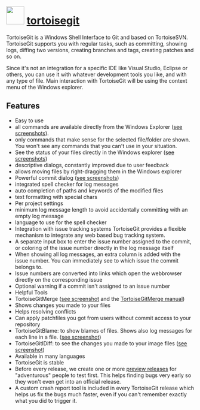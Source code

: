 ﻿# <img src="https://cdn.rawgit.com/chocolatey/chocolatey-coreteampackages/25a40985eb12778b130d754058887895f8b1bc40/icons/tortoisegit.png" width="48" height="48"/> [tortoisegit](https://chocolatey.org/packages/tortoisegit)


TortoiseGit is a Windows Shell Interface to Git and based on TortoiseSVN.
TortoiseGit supports you with regular tasks, such as committing, showing logs, diffing two versions, creating branches and tags, creating patches and so on.

Since it's not an integration for a specific IDE like Visual Studio, Eclipse or others, you can use it with whatever development tools you like, and with any type of file.
Main interaction with TortoiseGit will be using the context menu of the Windows explorer.

## Features

* Easy to use
* all commands are available directly from the Windows Explorer ([see screenshots](https://tortoisegit.org/about/screenshots/#Explorer_integration)).
* only commands that make sense for the selected file/folder are shown. You won't see any commands that you can't use in your situation.
* See the status of your files directly in the Windows explorer ([see screenshots](https://tortoisegit.org/about/screenshots/#Overlay_icons_in_explorer))
* descriptive dialogs, constantly improved due to user feedback
* allows moving files by right-dragging them in the Windows explorer
* Powerful commit dialog ([see screenshots](https://tortoisegit.org/about/screenshots/#Commit_Dialog))
* integrated spell checker for log messages
* auto completion of paths and keywords of the modified files
* text formatting with special chars
* Per project settings
* minimum log message length to avoid accidentally committing with an empty log message
* language to use for the spell checker
* Integration with issue tracking systems
TortoiseGit provides a flexible mechanism to integrate any web based bug tracking system.
* A separate input box to enter the issue number assigned to the commit, or coloring of the issue number directly in the log message itself
* When showing all log messages, an extra column is added with the issue number. You can immediately see to which issue the commit belongs to.
* Issue numbers are converted into links which open the webbrowser directly on the corresponding issue
* Optional warning if a commit isn't assigned to an issue number
* Helpful Tools
* TortoiseGitMerge ([see screenshot](https://tortoisegit.org/about/screenshots/#TortoiseGitMerge) and the [TortoiseGitMerge manual](https://tortoisegit.org/docs/tortoisegitmerge/))
* Shows changes you made to your files
* Helps resolving conflicts
* Can apply patchfiles you got from users without commit access to your repository
* TortoiseGitBlame: to show blames of files. Shows also log messages for each line in a file. ([see screenshot](https://tortoisegit.org/about/screenshots/#TortoiseGitBlame))
* TortoiseGitIDiff: to see the changes you made to your image files ([see screenshot](https://tortoisegit.org/about/screenshots/#TortoiseGitMerge))
* Available in many languages
* TortoiseGit is stable
* Before every release, we create one or more [preview releases](https://download.tortoisegit.org/tgit/previews/) for "adventurous" people to test first. This helps finding bugs very early so they won't even get into an official release.
* A custom crash report tool is included in every TortoiseGit release which helps us fix the bugs much faster, even if you can't remember exactly what you did to trigger it.

